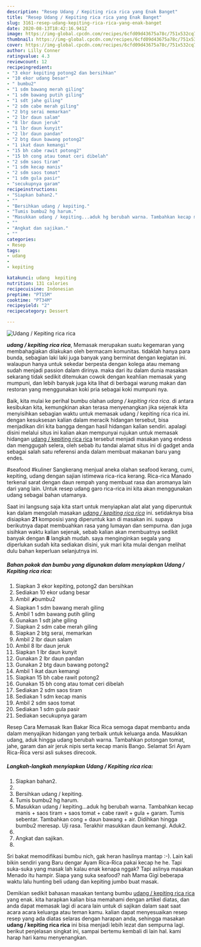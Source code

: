 ```yaml
---
description: "Resep Udang / Kepiting rica rica yang Enak Banget"
title: "Resep Udang / Kepiting rica rica yang Enak Banget"
slug: 3161-resep-udang-kepiting-rica-rica-yang-enak-banget
date: 2020-08-13T18:42:16.941Z
image: https://img-global.cpcdn.com/recipes/6cfd09d43675a78c/751x532cq70/udang-kepiting-rica-rica-foto-resep-utama.jpg
thumbnail: https://img-global.cpcdn.com/recipes/6cfd09d43675a78c/751x532cq70/udang-kepiting-rica-rica-foto-resep-utama.jpg
cover: https://img-global.cpcdn.com/recipes/6cfd09d43675a78c/751x532cq70/udang-kepiting-rica-rica-foto-resep-utama.jpg
author: Lilly Conner
ratingvalue: 4.3
reviewcount: 12
recipeingredient:
- "3 ekor kepiting potong2 dan bersihkan"
- "10 ekor udang besar"
- " bumbu2"
- "1 sdm bawang merah giling"
- "1 sdm bawang putih giling"
- "1 sdt jahe giling"
- "2 sdm cabe merah giling"
- "2 btg serai memarkan"
- "2 lbr daun salam"
- "8 lbr daun jeruk"
- "1 lbr daun kunyit"
- "2 lbr daun pandan"
- "2 btg daun bawang potong2"
- "1 ikat daun kemangi"
- "15 bh cabe rawit potong2"
- "15 bh cong atau tomat ceri dibelah"
- "2 sdm saos tiram"
- "1 sdm kecap manis"
- "2 sdm saos tomat"
- "1 sdm gula pasir"
- "secukupnya garam"
recipeinstructions:
- "Siapkan bahan2."
- ""
- "Bersihkan udang / kepiting."
- "Tumis bumbu2 hg harum."
- "Masukkan udang / kepiting...aduk hg berubah warna. Tambahkan kecap manis + saos tiram + saos tomat + cabe rawit + gula + garam. Tumis sebentar. Tambahkan cong + daun bawang + air. Didihkan hingga bumbu2 meresap. Uji rasa. Terakhir masukkan daun kemangi. Aduk2."
- ""
- "Angkat dan sajikan."
- ""
categories:
- Resep
tags:
- udang
- 
- kepiting

katakunci: udang  kepiting 
nutrition: 131 calories
recipecuisine: Indonesian
preptime: "PT15M"
cooktime: "PT34M"
recipeyield: "2"
recipecategory: Dessert

---
```



![Udang / Kepiting rica rica](https://img-global.cpcdn.com/recipes/6cfd09d43675a78c/751x532cq70/udang-kepiting-rica-rica-foto-resep-utama.jpg)

<b><i>udang / kepiting rica rica</i></b>, Memasak merupakan suatu kegemaran yang membahagiakan dilakukan oleh bermacam komunitas. tidaklah hanya para bunda, sebagian laki laki juga banyak yang berminat dengan kegiatan ini. walaupun hanya untuk sekedar berpesta dengan kolega atau memang sudah menjadi passion dalam dirinya. maka dari itu dalam dunia masakan sekarang tidak sedikit ditemukan cowok dengan keahlian memasak yang mumpuni, dan lebih banyak juga kita lihat di berbagai warung makan dan restoran yang menggunakan koki pria sebagai koki mumpuni nya.

Baik, kita mulai ke perihal bumbu olahan <i>udang / kepiting rica rica</i>. di antara kesibukan kita, kemungkinan akan terasa menyenangkan jika sejenak kita menyisihkan sebagian waktu untuk memasak udang / kepiting rica rica ini. dengan kesuksesan kalian dalam meracik hidangan tersebut, bisa menjadikan diri kita bangga dengan hasil hidangan kalian sendiri. apalagi disini melalui situs ini kalian akan mempunyai rujukan untuk memasak hidangan <u>udang / kepiting rica rica</u> tersebut menjadi masakan yang endess dan menggugah selera, oleh sebab itu tandai alamat situs ini di gadget anda sebagai salah satu referensi anda dalam membuat makanan baru yang endes.

#seafood #kuliner Sangkerang menjual aneka olahan seafood kerang, cumi, kepiting, udang dengan sajian istimewa rica-rica kerang. Rica-rica Manado terkenal sarat dengan daun rempah yang membuat rasa dan aromanya lain dari yang lain. Untuk resep udang garo rica-rica ini kita akan menggunakan udang sebagai bahan utamanya.


Saat ini langsung saja kita start untuk menyiapkan alat alat yang diperuntuk kan dalam mengolah masakan <u><i>udang / kepiting rica rica</i></u> ini. setidaknya bisa disiapkan <b>21</b> komposisi yang diperuntuk kan di masakan ini. supaya berikutnya dapat membuahkan rasa yang lumayan dan sempurna. dan juga sisihkan waktu kalian sejenak, sebab kalian akan membuatnya sedikit banyak dengan <b>8</b> langkah mudah. saya menginginkan segala yang diperlukan sudah kita sediakan disini, yuk mari kita mulai dengan melihat dulu bahan keperluan selanjutnya ini.

<!--inarticleads1-->

##### Bahan pokok dan bumbu yang digunakan dalam menyiapkan Udang / Kepiting rica rica:

1. Siapkan 3 ekor kepiting, potong2 dan bersihkan
1. Sediakan 10 ekor udang besar
1. Ambil  🌶bumbu2
1. Siapkan 1 sdm bawang merah giling
1. Ambil 1 sdm bawang putih giling
1. Gunakan 1 sdt jahe giling
1. Siapkan 2 sdm cabe merah giling
1. Siapkan 2 btg serai, memarkan
1. Ambil 2 lbr daun salam
1. Ambil 8 lbr daun jeruk
1. Siapkan 1 lbr daun kunyit
1. Gunakan 2 lbr daun pandan
1. Gunakan 2 btg daun bawang potong2
1. Ambil 1 ikat daun kemangi
1. Siapkan 15 bh cabe rawit potong2
1. Gunakan 15 bh cong atau tomat ceri dibelah
1. Sediakan 2 sdm saos tiram
1. Sediakan 1 sdm kecap manis
1. Ambil 2 sdm saos tomat
1. Sediakan 1 sdm gula pasir
1. Sediakan secukupnya garam


Resep Cara Memasak Ikan Bakar Rica Rica semoga dapat membantu anda dalam menyajikan hidangan yang terbaik untuk keluarga anda. Masukkan udang, aduk hingga udang berubah warna. Tambahkan potongan tomat, jahe, garam dan air jeruk nipis serta kecap manis Bango. Selamat Sri Ayam Rica-Rica versi asli sukses direcook. 

<!--inarticleads2-->

##### Langkah-langkah menyiapkan Udang / Kepiting rica rica:

1. Siapkan bahan2.
1. 
1. Bersihkan udang / kepiting.
1. Tumis bumbu2 hg harum.
1. Masukkan udang / kepiting...aduk hg berubah warna. Tambahkan kecap manis + saos tiram + saos tomat + cabe rawit + gula + garam. Tumis sebentar. Tambahkan cong + daun bawang + air. Didihkan hingga bumbu2 meresap. Uji rasa. Terakhir masukkan daun kemangi. Aduk2.
1. 
1. Angkat dan sajikan.
1. 


Sri bakat memodifikasi bumbu nich, gak heran hasilnya mantap :-). Lain kali bikin sendiri yang Baru dengar Ayam Rica-Rica pakai kecap he he. Tapi suka-suka yang masak lah kalau enak kenapa nggak? Tapi aslinya masakan Menado itu hampir. Siapa yang suka seafood? nah Mama Gigi beberapa waktu lalu hunting beli udang dan kepiting jumbo buat masak. 

Demikian sedikit bahasan masakan tentang bumbu <u>udang / kepiting rica rica</u> yang enak. kita harapkan kalian bisa memahami dengan artikel diatas, dan anda dapat memasak lagi di acara lain untuk di sajikan dalam saat saat acara acara keluarga atau teman kamu. kalian dapat menyesuaikan resep resep yang ada diatas selaras dengan harapan anda, sehingga masakan <b>udang / kepiting rica rica</b> ini bisa menjadi lebih lezat dan sempurna lagi. berikut penjelasan singkat ini, sampai bertemu kembali di lain hal. kami harap hari kamu menyenangkan.
